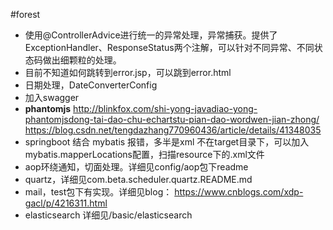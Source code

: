 #forest
*   使用@ControllerAdvice进行统一的异常处理，异常捕获。提供了ExceptionHandler、ResponseStatus两个注解，可以针对不同异常、不同状态码做出细颗粒的处理。
*   目前不知道如何跳转到error.jsp，可以跳到error.html
*   日期处理，DateConverterConfig
*   加入swagger
*   **phantomjs**   http://blinkfox.com/shi-yong-javadiao-yong-phantomjsdong-tai-dao-chu-echartstu-pian-dao-wordwen-jian-zhong/
https://blog.csdn.net/tengdazhang770960436/article/details/41348035
*	springboot 结合 mybatis 报错，多半是xml 不在target目录下，可以加入mybatis.mapperLocations配置，扫描resource下的.xml文件
*	aop环绕通知，切面处理。详细见config/aop包下readme
*   quartz，详细见com.beta.scheduler.quartz.README.md
*   mail，test包下有实现。详细见blog：  https://www.cnblogs.com/xdp-gacl/p/4216311.html
*  elasticsearch 详细见/basic/elasticsearch
